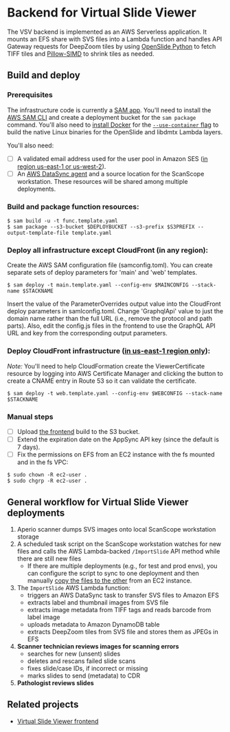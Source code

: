 # Backend for Virtual Slide Viewer
The VSV backend is implemented as an AWS Serverless application. It mounts an EFS share with SVS files into a Lambda function and handles API Gateway requests
for DeepZoom tiles by using [OpenSlide Python](https://openslide.org/api/python/) to fetch TIFF tiles and [Pillow-SIMD](https://github.com/uploadcare/pillow-simd) to shrink tiles as needed.

## Build and deploy

### Prerequisites
The infrastructure code is currently a [SAM app](https://docs.aws.amazon.com/serverless-application-model/latest/developerguide/what-is-sam.html). You'll need to install the [AWS SAM CLI](https://docs.aws.amazon.com/serverless-application-model/latest/developerguide/serverless-sam-cli-install.html) and create a deployment bucket for the `sam package` command. You'll also need to [install Docker](https://docs.aws.amazon.com/serverless-application-model/latest/developerguide/serverless-sam-cli-install-mac.html#serverless-sam-cli-install-mac-docker) for the [`--use-container` flag](https://docs.aws.amazon.com/serverless-application-model/latest/developerguide/serverless-sam-cli-using-build.html#build-zip-archive) to build the native Linux binaries for the OpenSlide and libdmtx Lambda layers.

You'll also need:
- [ ] A validated email address used for the user pool in Amazon SES ([in region us-east-1 or us-west-2](https://docs.aws.amazon.com/cognito/latest/developerguide/user-pool-email.html#user-pool-email-developer)).
- [ ] An [AWS DataSync agent](README_DATASYNC.md) and a source location for the ScanScope workstation. These resources will be shared among multiple deployments.

### Build and package function resources:
```
$ sam build -u -t func.template.yaml
$ sam package --s3-bucket $DEPLOYBUCKET --s3-prefix $S3PREFIX --output-template-file template.yaml
```
### Deploy all infrastructure except CloudFront (in any region):
Create the AWS SAM configuration file (samconfig.toml). You can create separate sets of deploy parameters for 'main' and 'web' templates.
```
$ sam deploy -t main.template.yaml --config-env $MAINCONFIG --stack-name $STACKNAME
```
Insert the value of the ParameterOverrides output value into the CloudFront deploy parameters in samlconfig.toml. Change 'GraphqlApi' value to just the domain name rather than the full URL (i.e., remove the protocol and path parts).
Also, edit the config.js files in the frontend to use the GraphQL API URL and key from the corresponding output parameters.
### Deploy CloudFront infrastructure ([in us-east-1 region only](https://github.com/aws-samples/cloudfront-authorization-at-edge#deployment-region)):
_Note:_ You'll need to help CloudFormation create the ViewerCertificate resource by logging into AWS Certificate Manager and clicking the button to create a CNAME entry in Route 53 so it can validate the certificate.
```
$ sam deploy -t web.template.yaml --config-env $WEBCONFIG --stack-name $STACKNAME
```
### Manual steps
- [ ] Upload [the frontend](https://github.com/VanAndelInstitute/virtual-slide-viewer) build to the S3 bucket.
- [ ] Extend the expiration date on the AppSync API key (since the default is 7 days).
- [ ] Fix the permissions on EFS from an EC2 instance with the fs mounted and in the fs VPC:
```
$ sudo chown -R ec2-user .
$ sudo chgrp -R ec2-user .
```

## General workflow for Virtual Slide Viewer deployments
1. Aperio scanner dumps SVS images onto local ScanScope workstation storage
1. A scheduled task script on the ScanScope workstation watches for new files and calls the AWS Lambda-backed `/ImportSlide` API method while there are still new files
    - If there are multiple deployments (e.g., for test and prod envs), you can configure the script to sync to one deployment and then manually [copy the files to the other](https://docs.aws.amazon.com/efs/latest/ug/manage-fs-access-vpc-peering.html) from an EC2 instance.
1. The `ImportSlide` AWS Lambda function:
    - triggers an AWS DataSync task to transfer SVS files to Amazon EFS
    - extracts label and thumbnail images from SVS file
    - extracts image metadata from TIFF tags and reads barcode from label image
    - uploads metadata to Amazon DynamoDB table
    - extracts DeepZoom tiles from SVS file and stores them as JPEGs in EFS
1.	**Scanner technician reviews images for scanning errors**
    - searches for new (unsent) slides
    - deletes and rescans failed slide scans
    - fixes slide/case IDs, if incorrect or missing
    - marks slides to send (metadata) to CDR
1.	**Pathologist reviews slides**

## Related projects
- [Virtual Slide Viewer frontend](https://github.com/VanAndelInstitute/virtual-slide-viewer)

